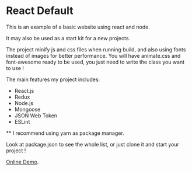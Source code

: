 # React Default

This is an example of a basic website using react and node.

It may also be used as a start kit for a new projects.

The project minify js and css files when running build, and also using fonts instead of images for better performance.
You will have animate.css and font-awesome ready to be used, you just need to write the class you want to use !

The main features my project includes:
- React.js
- Redux
- Node.js
- Mongoose
- JSON Web Token
- ESLint

** I recommend using yarn as package manager.

Look at package.json to see the whole list, or just clone it and start your project !

[Online Demo](https://reactdefault.herokuapp.com/).